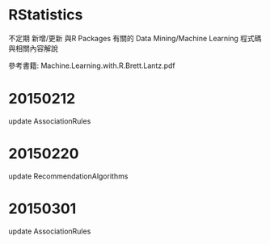 # RStatistics
不定期 新增/更新 與R Packages 有關的 Data Mining/Machine Learning 程式碼與相關內容解說

參考書籍: Machine.Learning.with.R.Brett.Lantz.pdf

# 20150212
update AssociationRules

# 20150220
update RecommendationAlgorithms

# 20150301
update AssociationRules
